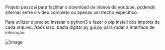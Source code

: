 Projeto pessoal para facilitar o download de vídeos do youtube, podendo alternar entre o vídeo completo ou apenas um trecho específico.

Para utilizar é preciso instalar o python3 e fazer o pip install dos imports de cada arquivo. Após isso, basta digitar py gui.py para rodar a interface de interação.

![image](https://github.com/nicolas-moura11/youtube_downloader/assets/126966062/0169983a-a7c1-476a-ab12-8e72eacc0806)


